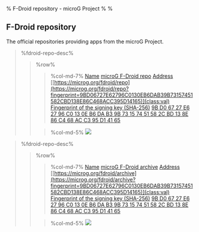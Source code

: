 % F-Droid repository - microG Project
%
%

F-Droid repository
------------------
The official repositories providing apps from the microG Project.


[](id:mainrepo)
> %fdroid-repo-desc%
> > %row%
> > > %col-md-7%
> > > [Name](class:key) [microG F-Droid repo](class:val)
> > > [Address](class:key) [[https://microg.org/fdroid/repo](https://microg.org/fdroid/repo?fingerprint=9BD06727E62796C0130EB6DAB39B73157451582CBD138E86C468ACC395D14165)](class:val)
> > > [Fingerprint of the signing key (SHA-256)](class:key) [9B D0 67 27 E6 27 96 C0 13 0E B6 DA B3 9B 73 15 74 51 58 2C BD 13 8E 86 C4 68 AC C3 95 D1 41 65](class:val)
> >
> > > %col-md-5%
> > > [<img src="https://chart.googleapis.com/chart?cht=qr&chl=https%3A%2F%2Fmicrog.org%2Ffdroid%2Frepo%3Ffingerprint%3D9BD06727E62796C0130EB6DAB39B73157451582CBD138E86C468ACC395D14165&chs=256x256&choe=UTF-8&chld=L|0">](https://microg.org/fdroid/repo?fingerprint=9BD06727E62796C0130EB6DAB39B73157451582CBD138E86C468ACC395D14165)


[](id:archiverepo)
> %fdroid-repo-desc%
> > %row%
> > > %col-md-7%
> > > [Name](class:key) [microG F-Droid archive](class:val)
> > > [Address](class:key) [[https://microg.org/fdroid/archive](https://microg.org/fdroid/archive?fingerprint=9BD06727E62796C0130EB6DAB39B73157451582CBD138E86C468ACC395D14165)](class:val)
> > > [Fingerprint of the signing key (SHA-256)](class:key) [9B D0 67 27 E6 27 96 C0 13 0E B6 DA B3 9B 73 15 74 51 58 2C BD 13 8E 86 C4 68 AC C3 95 D1 41 65](class:val)
> >
> > > %col-md-5%
> > > [<img src="https://chart.googleapis.com/chart?cht=qr&chl=https%3A%2F%2Fmicrog.org%2Ffdroid%2Farchive%3Ffingerprint%3D9BD06727E62796C0130EB6DAB39B73157451582CBD138E86C468ACC395D14165&chs=256x256&choe=UTF-8&chld=L|0">](https://microg.org/fdroid/archive?fingerprint=9BD06727E62796C0130EB6DAB39B73157451582CBD138E86C468ACC395D14165)

<script src="/js/fdroid.js"></script>
<script type="text/javascript">
    fdroid.getRepoInfo("https://microg.org/fdroid/repo", function(repoInfo) {
        $("#mainrepo").parent().next().children(".row").replaceWith(fdroid.createRepoDetails(repoInfo));
    });
    fdroid.getRepoInfo("https://microg.org/fdroid/archive", function(repoInfo) {
        $("#archiverepo").parent().next().children(".row").replaceWith(fdroid.createRepoDetails(repoInfo));
    });
</script>
